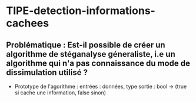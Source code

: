 # TIPE-detection-informations-cachees

## Problématique : Est-il possible de créer un algorithme de stéganalyse géneraliste, i.e un algorithme qui n'a pas connaissance du mode de dissimulation utilisé ?

- Prototype de l'agorithme :
    entrées : données, type
    sortie : bool -> (true si cache une information, false sinon)

